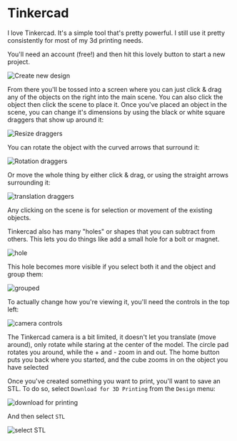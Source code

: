 # Tinkercad

I love Tinkercad. It's a simple tool that's pretty powerful. I still use it
pretty consistently for most of my 3d printing needs.

You'll need an account (free!) and then hit this lovely button to start a new
project.

![Create new design](https://dl.dropboxusercontent.com/s/ct8ibwj0cjywhdl/Screen%20Shot%202013-11-27%20at%201.11.02%20PM%202x.png)

From there you'll be tossed into a screen where you can just click & drag any of
the objects on the right into the main scene. You can also click the object then
click the scene to place it. Once you've placed an object in the scene, you can
change it's dimensions by using the black or white square draggers that show up
around it:

![Resize draggers](https://dl.dropboxusercontent.com/s/6ezrdeoab1ku6xc/Screen%20Shot%202013-11-27%20at%201.37.35%20PM%202x.png)

You can rotate the object with the curved arrows that surround it:

![Rotation draggers](https://dl.dropboxusercontent.com/s/lfszl0pccc0cjs9/Screen%20Shot%202013-11-27%20at%201.37.35%20PM%202x%20%281%29.png)

Or move the whole thing by either click & drag, or using the straight arrows
surrounding it:

![translation draggers](https://dl.dropboxusercontent.com/s/h5m3bv0yefrrev8/Screen%20Shot%202013-11-27%20at%201.37.35%20PM%202x%20%282%29.png)

Any clicking on the scene is for selection or movement of the existing objects.

Tinkercad also has many "holes" or shapes that you can subtract from others.
This lets you do things like add a small hole for a bolt or magnet.

![hole](https://dl.dropboxusercontent.com/s/z9sei91klagjbe4/Screen%20Shot%202013-12-03%20at%204.51.25%20PM%202x.png)

This hole becomes more visible if you select both it and the object and group
them:

![grouped](https://dl.dropboxusercontent.com/s/sxih702r9dldbae/Screen%20Shot%202013-12-04%20at%208.33.02%20AM%202x.png)

To actually change how you're viewing it, you'll need the controls in the top
left:

![camera controls](https://dl.dropboxusercontent.com/s/0vv4c4e0xyvxo1g/Screen%20Shot%202013-11-27%20at%203.17.58%20PM%202x.png)

The Tinkercad camera is a bit limited, it doesn't let you translate (move
around), only rotate while staring at the center of the model. The circle pad
rotates you around, while the + and - zoom in and out. The home button puts you
back where you started, and the cube zooms in on the object you have selected

Once you've created something you want to print, you'll want to save an STL. To do so, select `Download for 3D Printing` from the `Design` menu:

![download for printing](https://dl.dropboxusercontent.com/s/pwyucm71igdt3lg/Screen%20Shot%202013-12-05%20at%2010.29.04%20AM%202x%20%281%29.png)

And then select `STL`

![select STL](https://dl.dropboxusercontent.com/s/df8hdg7mkp9bjo5/Screen%20Shot%202013-12-05%20at%2010.29.12%20AM%202x.png)

